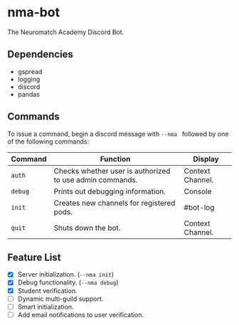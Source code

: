 # nma-bot
The Neuromatch Academy Discord Bot.

## Dependencies

* gspread
* logging
* discord
* pandas

## Commands

To issue a command, begin a discord message with `--nma ` followed by one of the following commands:

Command | Function | Display
------------ | ------------- | -------------
`auth` | Checks whether user is authorized to use admin commands. | Context Channel.
`debug` | Prints out debugging information. | Console
`init` | Creates new channels for registered pods. | #bot-log
`quit` | Shuts down the bot. | Context Channel.

## Feature List

- [x] Server initialization. (`--nma init`)
- [x] Debug functionality. (`--nma debug`)
- [x] Student verification.
- [ ] Dynamic multi-guild support.
- [ ] Smart initialization.
- [ ] Add email notifications to user verification.
